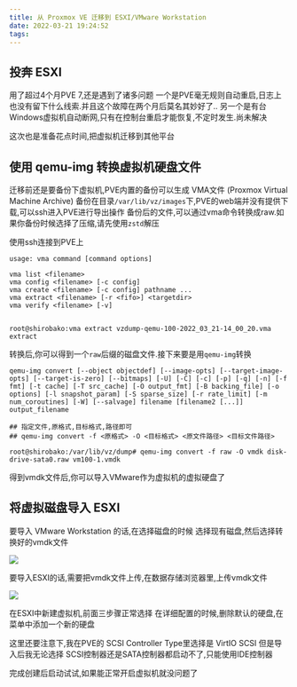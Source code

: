```yaml
---
title: 从 Proxmox VE 迁移到 ESXI/VMware Workstation
date: 2022-03-21 19:24:52
tags:
---
```



## 投奔 ESXI

用了超过4个月PVE 7,还是遇到了诸多问题
一个是PVE毫无规则自动重启,日志上也没有留下什么线索.并且这个故障在两个月后莫名其妙好了..
另一个是有台Windows虚拟机自动断网,只有在控制台重启才能恢复,不定时发生.尚未解决

这次也是准备花点时间,把虚拟机迁移到其他平台


## 使用 qemu-img 转换虚拟机硬盘文件

迁移前还是要备份下虚拟机,PVE内置的备份可以生成 VMA文件 (Proxmox Virtual Machine Archive)
备份在目录`/var/lib/vz/images`下,PVE的web端并没有提供下载,可以ssh进入PVE进行导出操作
备份后的文件,可以通过vma命令转换成raw.如果你备份时候选择了压缩,请先使用`zstd`解压


使用ssh连接到PVE上

```
usage: vma command [command options]

vma list <filename>
vma config <filename> [-c config]
vma create <filename> [-c config] pathname ...
vma extract <filename> [-r <fifo>] <targetdir>
vma verify <filename> [-v]


root@shirobako:vma extract vzdump-qemu-100-2022_03_21-14_00_20.vma extract
```

转换后,你可以得到一个`raw`后缀的磁盘文件.接下来要是用`qemu-img`转换

```
qemu-img convert [--object objectdef] [--image-opts] [--target-image-opts] [--target-is-zero] [--bitmaps] [-U] [-C] [-c] [-p] [-q] [-n] [-f fmt] [-t cache] [-T src_cache] [-O output_fmt] [-B backing_file] [-o options] [-l snapshot_param] [-S sparse_size] [-r rate_limit] [-m num_coroutines] [-W] [--salvage] filename [filename2 [...]] output_filename

## 指定文件,原格式,目标格式,路径即可
## qemu-img convert -f <原格式> -O <目标格式> <原文件路径> <目标文件路径> 

root@shirobako:/var/lib/vz/dump# qemu-img convert -f raw -O vmdk disk-drive-sata0.raw vm100-1.vmdk
```

得到vmdk文件后,你可以导入VMware作为虚拟机的虚拟硬盘了

## 将虚拟磁盘导入 ESXI

要导入 VMware Workstation 的话,在选择磁盘的时候
选择现有磁盘,然后选择转换好的vmdk文件

![](https://ae01.alicdn.com/kf/Hafb05480c7ea4d8d869cdd4a39ffec70w.png)

要导入ESXI的话,需要把vmdk文件上传,在数据存储浏览器里,上传vmdk文件

![](https://ae01.alicdn.com/kf/H865edecce31941c2bc13784d0d55dd131.png)



在ESXI中新建虚拟机,前面三步骤正常选择
在详细配置的时候,删除默认的硬盘,在菜单中添加一个新的硬盘

这里还要注意下,我在PVE的 SCSI Controller Type里选择是 VirtIO SCSI
但是导入后我无论选择 SCSI控制器还是SATA控制器都启动不了,只能使用IDE控制器

完成创建后启动试试,如果能正常开启虚拟机就没问题了